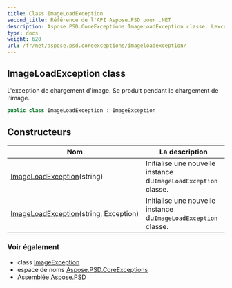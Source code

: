 ```yaml
---
title: Class ImageLoadException
second_title: Référence de l'API Aspose.PSD pour .NET
description: Aspose.PSD.CoreExceptions.ImageLoadException classe. Lexception de chargement dimage. Se produit pendant le chargement de limage.
type: docs
weight: 620
url: /fr/net/aspose.psd.coreexceptions/imageloadexception/
---
```

## ImageLoadException class

L'exception de chargement d'image. Se produit pendant le chargement de l'image.

```csharp
public class ImageLoadException : ImageException
```

## Constructeurs

| Nom | La description |
| --- | --- |
| [ImageLoadException](imageloadexception/#constructor)(string) | Initialise une nouvelle instance du`ImageLoadException` classe. |
| [ImageLoadException](imageloadexception/#constructor_1)(string, Exception) | Initialise une nouvelle instance du`ImageLoadException` classe. |

### Voir également

* class [ImageException](../imageexception/)
* espace de noms [Aspose.PSD.CoreExceptions](../../aspose.psd.coreexceptions/)
* Assemblée [Aspose.PSD](../../)



